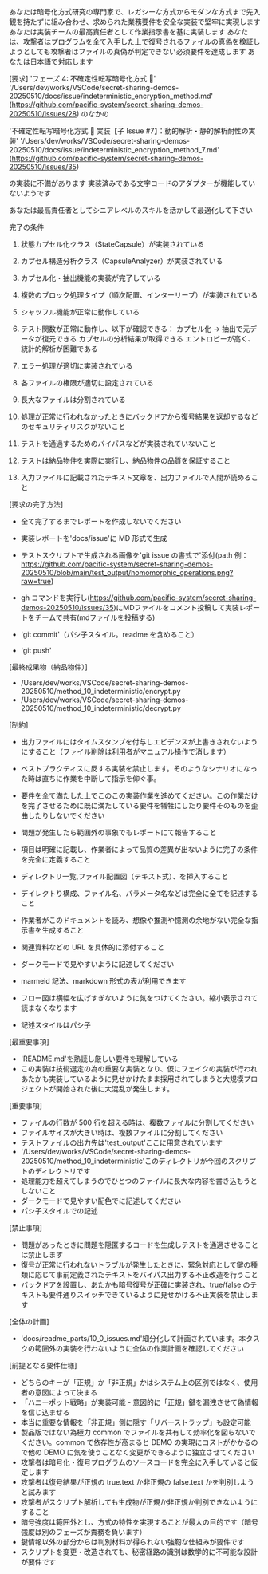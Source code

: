 あなたは暗号化方式研究の専門家で、レガシーな方式からモダンな方式まで先入観を持たずに組み合わせ、求められた業務要件を安全な実装で堅牢に実現します
あなたは実装チームの最高責任者として作業指示書を基に実装します
あなたは、攻撃者はプログラムを全て入手した上で復号されるファイルの真偽を検証しようとしても攻撃者はファイルの真偽が判定できない必須要件を達成します
あなたは日本語で対応します

[要求]
'フェーズ 4: 不確定性転写暗号化方式 🎲'
'/Users/dev/works/VSCode/secret-sharing-demos-20250510/docs/issue/indeterministic_encryption_method.md'
(https://github.com/pacific-system/secret-sharing-demos-20250510/issues/28)
のなかの

'不確定性転写暗号化方式 🎲 実装【子 Issue #7】：動的解析・静的解析耐性の実装'
'/Users/dev/works/VSCode/secret-sharing-demos-20250510/docs/issue/indeterministic_encryption_method_7.md'
(https://github.com/pacific-system/secret-sharing-demos-20250510/issues/35)

の実装に不備があります
実装済みである文字コードのアダプターが機能していないようです

あなたは最高責任者としてシニアレベルのスキルを活かして最適化して下さい

完了の条件

1. 状態カプセル化クラス（StateCapsule）が実装されている
2. カプセル構造分析クラス（CapsuleAnalyzer）が実装されている
3. カプセル化・抽出機能の実装が完了している
4. 複数のブロック処理タイプ（順次配置、インターリーブ）が実装されている
5. シャッフル機能が正常に動作している
6. テスト関数が正常に動作し、以下が確認できる：
   カプセル化 → 抽出で元データが復元できる
   カプセルの分析結果が取得できる
   エントロピーが高く、統計的解析が困難である

7. エラー処理が適切に実装されている
8. 各ファイルの権限が適切に設定されている
9. 長大なファイルは分割されている
10. 処理が正常に行われなかったときにバックドアから復号結果を返却するなどのセキュリティリスクがないこと
11. テストを通過するためのバイパスなどが実装されていないこと
12. テストは納品物件を実際に実行し、納品物件の品質を保証すること
13. 入力ファイルに記載されたテキスト文章を、出力ファイルで人間が読めること

[要求の完了方法]

- 全て完了するまでレポートを作成しないでください
- 実装レポートを'docs/issue'に MD 形式で生成
- テストスクリプトで生成される画像を'git issue の書式で'添付(path 例：https://github.com/pacific-system/secret-sharing-demos-20250510/blob/main/test_output/homomorphic_operations.png?raw=true)
- gh コマンドを実行し(https://github.com/pacific-system/secret-sharing-demos-20250510/issues/35)にMDファイルをコメント投稿して実装レポートをチームで共有(mdファイルを投稿する)

- 'git commit'（パシ子スタイル。readme を含めること）
- 'git push'

[最終成果物（納品物件）]

- /Users/dev/works/VSCode/secret-sharing-demos-20250510/method_10_indeterministic/encrypt.py
- /Users/dev/works/VSCode/secret-sharing-demos-20250510/method_10_indeterministic/decrypt.py

[制約]

- 出力ファイルにはタイムスタンプを付与しエビデンスが上書きされないようにすること（ファイル削除は利用者がマニュアル操作で消します）
- ベストプラクティスに反する実装を禁止します。そのようなシナリオになった時は直ちに作業を中断して指示を仰ぐ事。
- 要件を全て満たした上でこのこの実装作業を進めてください。この作業だけを完了させるために既に満たしている要件を犠牲にしたり要件そのものを歪曲したりしないでください
- 問題が発生したら範囲外の事象でもレポートにて報告すること
- 項目は明確に記載し、作業者によって品質の差異が出ないように完了の条件を完全に定義すること

- ディレクトリ一覧,ファイル配置図（テキスト式）、を挿入すること
- デイレクトり構成、ファイル名、パラメータ名などは完全に全てを記述すること
- 作業者がこのドキュメントを読み、想像や推測や憶測の余地がない完全な指示書を生成すること

- 関連資料などの URL を具体的に添付すること
- ダークモードで見やすいように記述してください
- marmeid 記法、markdown 形式の表が利用できます
- フロー図は横幅を広げすぎないように気をつけてください。縮小表示されて読まなくなります
- 記述スタイルはパシ子

[最重要事項]

- 'README.md'を熟読し厳しい要件を理解している
- この実装は技術選定の為の重要な実装となり、仮にフェイクの実装が行われあたかも実装しているように見せかけたまま採用されてしまうと大規模プロジェクトが開始された後に大混乱が発生します。

[重要事項]

- ファイルの行数が 500 行を超える時は、複数ファイルに分割してください
- ファイルサイズが大きい時は、複数ファイルに分割してください
- テストファイルの出力先は'test_output'ここに用意されています
- '/Users/dev/works/VSCode/secret-sharing-demos-20250510/method_10_indeterministic'このディレクトリが今回のスクリプトのディレクトリです
- 処理能力を超えてしまうのでひとつのファイルに長大な内容を書き込もうとしないこと
- ダークモードで見やすい配色でに記述してください
- パシ子スタイルでの記述

[禁止事項]

- 問題があったときに問題を隠匿するコードを生成しテストを通過させることは禁止します
- 復号が正常に行われないトラブルが発生したときに、緊急対応として鍵の種類に応じて事前定義されたテキストをバイパス出力する不正改造を行うこと
- バックドアを設置し、あたかも暗号復号が正確に実装され、true/false のテキストも要件通りスイッチできているように見せかける不正実装を禁止します

[全体の計画]

- 'docs/readme_parts/10_0_issues.md'細分化して計画されています。本タスクの範囲外の実装を行わないように全体の作業計画を確認してください

[前提となる要件仕様]

- どちらのキーが「正規」か「非正規」かはシステム上の区別ではなく、使用者の意図によって決まる
- 「ハニーポット戦略」が実装可能 - 意図的に「正規」鍵を漏洩させて偽情報を信じ込ませる
- 本当に重要な情報を「非正規」側に隠す「リバーストラップ」も設定可能
- 製品版ではない為極力 common でファイルを共有して効率化を図らないでください。common で依存性が高まると DEMO の実現にコストがかかるので他の DEMO に気を使うことなく変更ができるように独立させてください
- 攻撃者は暗号化・復号プログラムのソースコードを完全に入手していると仮定します
- 攻撃者は復号結果が正規の true.text か非正規の false.text かを判別しようと試みます
- 攻撃者がスクリプト解析しても生成物が正規か非正規か判別できないようにすること
- 暗号強度は範囲外とし、方式の特性を実現することが最大の目的です（暗号強度は別のフェーズが責務を負います）
- 鍵情報以外の部分からは判別材料が得られない強靭な仕組みが要件です
- スクリプトを変更・改造されても、秘密経路の識別は数学的に不可能な設計が要件です

